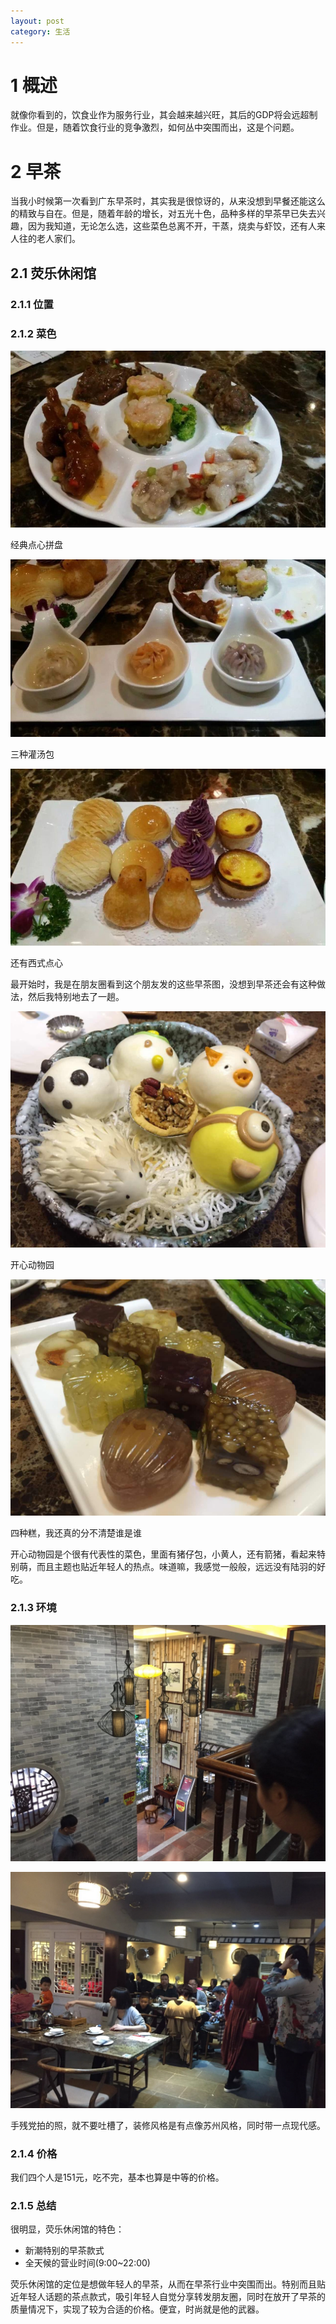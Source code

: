 ```yaml
---
layout: post
category: 生活
---
```


# 1 概述
就像你看到的，饮食业作为服务行业，其会越来越兴旺，其后的GDP将会远超制作业。但是，随着饮食行业的竞争激烈，如何丛中突围而出，这是个问题。

# 2 早茶
当我小时候第一次看到广东早茶时，其实我是很惊讶的，从来没想到早餐还能这么的精致与自在。但是，随着年龄的增长，对五光十色，品种多样的早茶早已失去兴趣，因为我知道，无论怎么选，这些菜色总离不开，干蒸，烧卖与虾饺，还有人来人往的老人家们。

## 2.1 荧乐休闲馆

### 2.1.1 位置

### 2.1.2 菜色

![](/assets/img/14598659751346.jpg)

经典点心拼盘

![](/assets/img/14598660049892.jpg)

三种灌汤包

![](/assets/img/14598660342281.jpg)

还有西式点心

最开始时，我是在朋友圈看到这个朋友发的这些早茶图，没想到早茶还会有这种做法，然后我特别地去了一趟。

![](/assets/img/14598662498793.jpg)

开心动物园

![](/assets/img/14598662698286.jpg)

四种糕，我还真的分不清楚谁是谁

开心动物园是个很有代表性的菜色，里面有猪仔包，小黄人，还有箭猪，看起来特别萌，而且主题也贴近年轻人的热点。味道嘛，我感觉一般般，远远没有陆羽的好吃。

### 2.1.3 环境

![](/assets/img/14598665309538.jpg)

![](/assets/img/14598665392893.jpg)

手残党拍的照，就不要吐槽了，装修风格是有点像苏州风格，同时带一点现代感。

### 2.1.4 价格
我们四个人是151元，吃不完，基本也算是中等的价格。

### 2.1.5 总结
很明显，荧乐休闲馆的特色：

* 新潮特别的早茶款式
* 全天候的营业时间(9:00~22:00)

荧乐休闲馆的定位是想做年轻人的早茶，从而在早茶行业中突围而出。特别而且贴近年轻人话题的茶点款式，吸引年轻人自觉分享转发朋友圈，同时在放开了早茶的质量情况下，实现了较为合适的价格。便宜，时尚就是他的武器。

